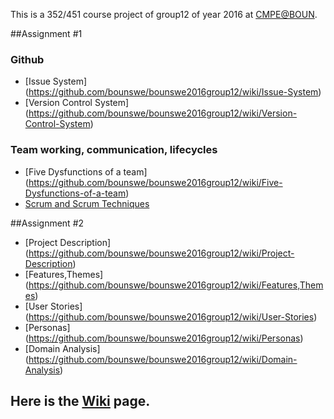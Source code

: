 This is a 352/451 course project of group12 of year 2016 at [CMPE@BOUN](https://piazza.com/boun.edu.tr/spring2016/cmpe352/home).

##Assignment #1

  ### Github
   * [Issue System] (https://github.com/bounswe/bounswe2016group12/wiki/Issue-System)
   * [Version Control System] (https://github.com/bounswe/bounswe2016group12/wiki/Version-Control-System)

  ### Team working, communication, lifecycles
   * [Five Dysfunctions of a team] (https://github.com/bounswe/bounswe2016group12/wiki/Five-Dysfunctions-of-a-team)
   * [Scrum and Scrum Techniques](https://github.com/bounswe/bounswe2016group12/wiki/Scrum-and-Scrum-Techniques)

##Assignment #2
 * [Project Description] (https://github.com/bounswe/bounswe2016group12/wiki/Project-Description)
 * [Features,Themes] (https://github.com/bounswe/bounswe2016group12/wiki/Features,Themes)
 * [User Stories] (https://github.com/bounswe/bounswe2016group12/wiki/User-Stories)
 * [Personas] (https://github.com/bounswe/bounswe2016group12/wiki/Personas)
 * [Domain Analysis] (https://github.com/bounswe/bounswe2016group12/wiki/Domain-Analysis)

## Here is the [Wiki]( https://github.com/bounswe/bounswe2016group12/wiki) page.
